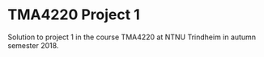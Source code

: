 # TMA4220 Project 1
Solution to project 1 in the course TMA4220 at NTNU Trindheim in autumn semester 2018.

